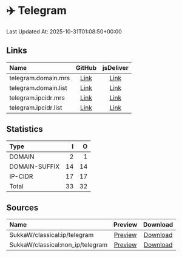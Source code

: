 # ✈️ Telegram

Last Updated At: 2025-10-31T01:08:50+00:00

## Links

| Name                 |                                             GitHub                                              |                                         jsDeliver                                         |
| :------------------- | :---------------------------------------------------------------------------------------------: | :---------------------------------------------------------------------------------------: |
| telegram.domain.mrs  | [Link](https://raw.githubusercontent.com/liblaf/route-rules/mihomo/mihomo/telegram.domain.mrs)  | [Link](https://cdn.jsdelivr.net/gh/liblaf/route-rules@mihomo/mihomo/telegram.domain.mrs)  |
| telegram.domain.list | [Link](https://raw.githubusercontent.com/liblaf/route-rules/mihomo/mihomo/telegram.domain.list) | [Link](https://cdn.jsdelivr.net/gh/liblaf/route-rules@mihomo/mihomo/telegram.domain.list) |
| telegram.ipcidr.mrs  | [Link](https://raw.githubusercontent.com/liblaf/route-rules/mihomo/mihomo/telegram.ipcidr.mrs)  | [Link](https://cdn.jsdelivr.net/gh/liblaf/route-rules@mihomo/mihomo/telegram.ipcidr.mrs)  |
| telegram.ipcidr.list | [Link](https://raw.githubusercontent.com/liblaf/route-rules/mihomo/mihomo/telegram.ipcidr.list) | [Link](https://cdn.jsdelivr.net/gh/liblaf/route-rules@mihomo/mihomo/telegram.ipcidr.list) |

## Statistics

| Type          |   I |   O |
| :------------ | --: | --: |
| DOMAIN        |   2 |   1 |
| DOMAIN-SUFFIX |  14 |  14 |
| IP-CIDR       |  17 |  17 |
| Total         |  33 |  32 |

## Sources

| Name                             |                           Preview                            |                           Download                            |
| :------------------------------- | :----------------------------------------------------------: | :-----------------------------------------------------------: |
| SukkaW/classical:ip/telegram     |   [Preview](https://ruleset.skk.moe/Clash/ip/telegram.txt)   |   [Download](https://ruleset.skk.moe/Clash/ip/telegram.txt)   |
| SukkaW/classical:non_ip/telegram | [Preview](https://ruleset.skk.moe/Clash/non_ip/telegram.txt) | [Download](https://ruleset.skk.moe/Clash/non_ip/telegram.txt) |
